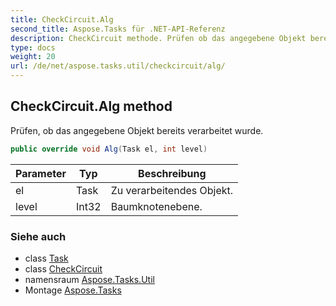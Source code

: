 ```yaml
---
title: CheckCircuit.Alg
second_title: Aspose.Tasks für .NET-API-Referenz
description: CheckCircuit methode. Prüfen ob das angegebene Objekt bereits verarbeitet wurde.
type: docs
weight: 20
url: /de/net/aspose.tasks.util/checkcircuit/alg/
---
```

## CheckCircuit.Alg method

Prüfen, ob das angegebene Objekt bereits verarbeitet wurde.

```csharp
public override void Alg(Task el, int level)
```

| Parameter | Typ | Beschreibung |
| --- | --- | --- |
| el | Task | Zu verarbeitendes Objekt. |
| level | Int32 | Baumknotenebene. |

### Siehe auch

* class [Task](../../../aspose.tasks/task/)
* class [CheckCircuit](../)
* namensraum [Aspose.Tasks.Util](../../checkcircuit/)
* Montage [Aspose.Tasks](../../../)


